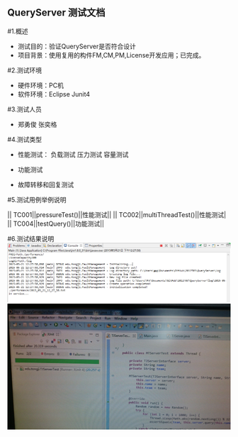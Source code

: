 ## QueryServer 测试文档

#1.概述

+ 测试目的：验证QueryServer是否符合设计
+ 项目背景：使用复用的构件FM,CM,PM,License开发应用；已完成。

#2.测试环境

+ 硬件环境：PC机
+ 软件环境：Eclipse Junit4

#3.测试人员

+ 郑勇俊 张奕格

#4.测试类型

+ 性能测试：
  负载测试
  压力测试
  容量测试
  
+ 功能测试

+ 故障转移和回复测试

#5.测试用例举例说明


|| TC001||pressureTest()||性能测试||
|| TC002||multiThreadTest()||性能测试|
|| TC004||testQuery()||功能测试||


#6.测试结果说明
![img1](test1.png)
![img2](test2.png)
